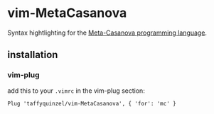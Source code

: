 # vim-MetaCasanova
Syntax hightlighting for the [Meta-Casanova programming language](https://github.com/vs-team/metacompiler "MC repository").

## installation

### vim-plug
add this to your `.vimrc` in the vim-plug section:
```vim
Plug 'taffyquinzel/vim-MetaCasanova', { 'for': 'mc' }
```


